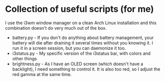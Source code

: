 # Collection of useful scripts (for me)

I use the i3wm window manager on a clean Arch Linux installation and this combination doesn't do very much out of the box.

- battery.py - If you don't do anything about battery management, your battery will die after draining it several times without you knowing it. I run it in a screen session, but you can daemonize it too.
- i3status.py - My specific version of the i3status bar, with colors and other things
- brightness.py - As I have an OLED screen (which doesn't have a backlight), I need something to control it. It is also too red, so I adjust the red gamma at the same time.

